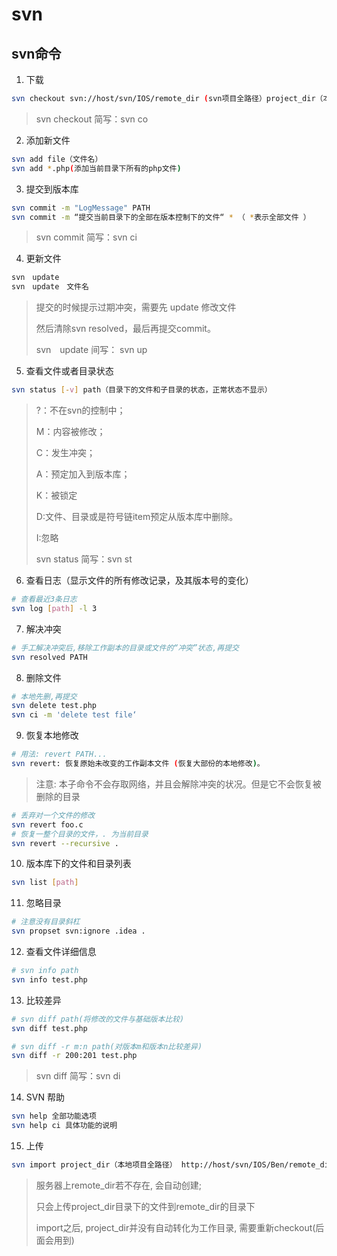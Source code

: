 # svn

## svn命令

1. 下载

```bash
svn checkout svn://host/svn/IOS/remote_dir (svn项目全路径）project_dir（本地目录全路径) --username 用户名 --password 密码
```

> svn checkout 简写：svn co

2. 添加新文件

```bash
svn add file（文件名）
svn add *.php(添加当前目录下所有的php文件)
```

3. 提交到版本库

```bash
svn commit -m "LogMessage" PATH
svn commit -m “提交当前目录下的全部在版本控制下的文件“ * （ *表示全部文件 ）
```

> svn commit 简写：svn ci

4. 更新文件

```bash
svn　update
svn　update　文件名
```

> 提交的时候提示过期冲突，需要先 update 修改文件
>
> 然后清除svn resolved，最后再提交commit。
>
> svn　update 间写： svn up

5. 查看文件或者目录状态

```bash
svn status [-v] path（目录下的文件和子目录的状态，正常状态不显示）
```

> ?：不在svn的控制中；
>
> M：内容被修改；
>
> C：发生冲突；
>
> A：预定加入到版本库；
>
> K：被锁定
>
> D:文件、目录或是符号链item预定从版本库中删除。
>
> I:忽略
>
> svn status 简写：svn st

6. 查看日志（显示文件的所有修改记录，及其版本号的变化）

```bash
# 查看最近3条日志
svn log [path] -l 3 
```

7. 解决冲突

```bash
# 手工解决冲突后,移除工作副本的目录或文件的“冲突”状态,再提交
svn resolved PATH
```

8. 删除文件

```bash
# 本地先删,再提交
svn delete test.php 
svn ci -m 'delete test file‘
```

9. 恢复本地修改

```bash
# 用法: revert PATH...
svn revert: 恢复原始未改变的工作副本文件 (恢复大部份的本地修改)。
```

> 注意: 本子命令不会存取网络，并且会解除冲突的状况。但是它不会恢复被删除的目录

```bash
# 丢弃对一个文件的修改
svn revert foo.c
# 恢复一整个目录的文件，. 为当前目录
svn revert --recursive . 
```

10. 版本库下的文件和目录列表

```bash
svn list [path]
```

11. 忽略目录

```bash
# 注意没有目录斜杠
svn propset svn:ignore .idea .
```

12. 查看文件详细信息

```bash
# svn info path
svn info test.php
```

13. 比较差异

```bash
# svn diff path(将修改的文件与基础版本比较)
svn diff test.php

# svn diff -r m:n path(对版本m和版本n比较差异)
svn diff -r 200:201 test.php
```

> svn diff 简写：svn di

14. SVN 帮助

```bash
svn help 全部功能选项
svn help ci 具体功能的说明
```

15. 上传

```bash
svn import project_dir（本地项目全路径） http://host/svn/IOS/Ben/remote_dir（svn项目全路径） -m "必填, 不填此命令执行不会成功."
```

> 服务器上remote_dir若不存在, 会自动创建;
>
> 只会上传project_dir目录下的文件到remote_dir的目录下
>
> import之后, project_dir并没有自动转化为工作目录, 需要重新checkout(后面会用到)
